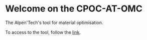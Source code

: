 ﻿# Welcome on the CPOC-AT-OMC
The Alpen'Tech's tool for material optimisation.

To access to the tool, follow the [link](./web/index.html).
